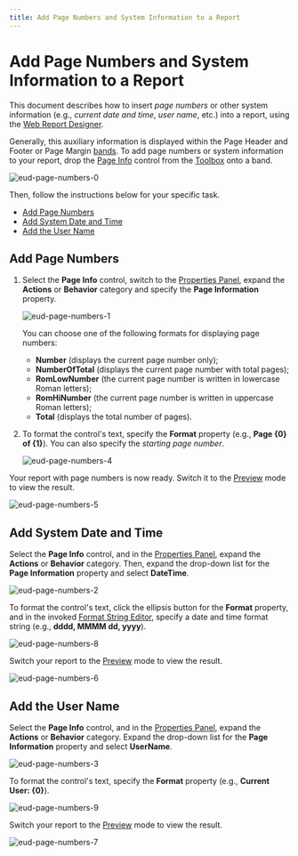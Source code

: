 ```yaml
---
title: Add Page Numbers and System Information to a Report
---
```

# Add Page Numbers and System Information to a Report
This document describes how to insert _page numbers_ or other system information (e.g., _current date and time_, _user name_, etc.) into a report, using the [Web Report Designer](../../../../../interface-elements-for-web/articles/report-designer.md).

Generally, this auxiliary information is displayed within the Page Header and Footer or Page Margin [bands](../../../../../interface-elements-for-web/articles/report-designer/report-elements/report-bands.md). To add page numbers or system information to your report, drop the [Page Info](../../../../../interface-elements-for-web/articles/report-designer/report-elements/report-controls.md) control from the [Toolbox](../../../../../interface-elements-for-web/articles/report-designer/interface-elements/toolbox.md) onto a band.

![eud-page-numbers-0](../../../../images/Img119942.png)

Then, follow the instructions below for your specific task.
* [Add Page Numbers](#pagenumbers)
* [Add System Date and Time](#datetime)
* [Add the User Name](#username)

## <a name="pagenumbers"/>Add Page Numbers
1. Select the **Page Info** control, switch to the [Properties Panel](../../../../../interface-elements-for-web/articles/report-designer/interface-elements/properties-panel.md), expand the **Actions** or **Behavior** category and specify the **Page Information** property.
	
	![eud-page-numbers-1](../../../../images/Img119943.png)
	
	You can choose one of the following formats for displaying page numbers:
	* **Number** (displays the current page number only);
	* **NumberOfTotal** (displays the current page number with total pages);
	* **RomLowNumber** (the current page number is written in lowercase Roman letters);
	* **RomHiNumber** (the current page number is written in uppercase Roman letters);
	* **Total** (displays the total number of pages).
2. To format the control's text, specify the **Format** property (e.g., **Page {0} of {1}**). You can also specify the _starting page number_.
	
	![eud-page-numbers-4](../../../../images/Img119946.png)

Your report with page numbers is now ready. Switch it to the [Preview](../../../../../interface-elements-for-web/articles/report-designer/document-preview.md) mode to view the result.

![eud-page-numbers-5](../../../../images/Img119947.png)

## <a name="datetime"/>Add System Date and Time
Select the **Page Info** control, and in the [Properties Panel](../../../../../interface-elements-for-web/articles/report-designer/interface-elements/properties-panel.md), expand the **Actions** or **Behavior** category. Then, expand the drop-down list for the **Page Information** property and select **DateTime**.

![eud-page-numbers-2](../../../../images/Img119944.png)

To format the control's text, click the ellipsis button for the **Format** property, and in the invoked [Format String Editor](../../../../../interface-elements-for-web/articles/report-designer/interface-elements/format-string-editor.md), specify a date and time format string (e.g., **dddd, MMMM dd, yyyy**).

![eud-page-numbers-8](../../../../images/Img119951.png)

Switch your report to the [Preview](../../../../../interface-elements-for-web/articles/report-designer/document-preview.md) mode to view the result.

![eud-page-numbers-6](../../../../images/Img119948.png)

## <a name="username"/>Add the User Name
Select the **Page Info** control, and in the [Properties Panel](../../../../../interface-elements-for-web/articles/report-designer/interface-elements/properties-panel.md), expand the **Actions** or **Behavior** category. Expand the drop-down list for the **Page Information** property and select **UserName**.

![eud-page-numbers-3](../../../../images/Img119945.png)

To format the control's text, specify the **Format** property (e.g., **Current User: {0}**).

![eud-page-numbers-9](../../../../images/Img119952.png)

Switch your report to the [Preview](../../../../../interface-elements-for-web/articles/report-designer/document-preview.md) mode to view the result.

![eud-page-numbers-7](../../../../images/Img119950.png)